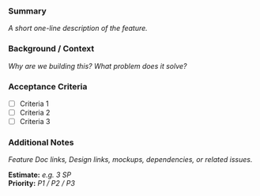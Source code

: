 ### Summary
_A short one-line description of the feature._

### Background / Context
_Why are we building this? What problem does it solve?_

### Acceptance Criteria
- [ ] Criteria 1  
- [ ] Criteria 2  
- [ ] Criteria 3  

### Additional Notes
_Feature Doc links, Design links, mockups, dependencies, or related issues._

**Estimate:** _e.g. 3 SP_  
**Priority:** _P1 / P2 / P3_  
